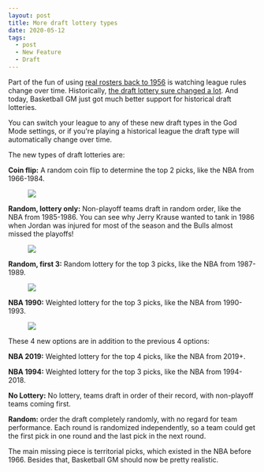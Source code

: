 ```yaml
---
layout: post
title: More draft lottery types
date: 2020-05-12
tags:
  - post
  - New Feature
  - Draft
---
```


Part of the fun of using [real rosters back to 1956](/blog/2020/05/beta-real-rosters-back-to-1956/) is watching league rules change over time. Historically, [the draft lottery sure changed a lot](https://en.wikipedia.org/wiki/NBA_draft_lottery#History). And today, Basketball GM just got much better support for historical draft lotteries.

You can switch your league to any of these new draft types in the God Mode settings, or if you're playing a historical league the draft type will automatically change over time.

<!--more-->

The new types of draft lotteries are:

**Coin flip:** A random coin flip to determine the top 2 picks, like the NBA from 1966-1984.

<figure><img src="/files/drafttype-coinFlip.png" class="img-fluid"></figure>

**Random, lottery only:** Non-playoff teams draft in random order, like the NBA from 1985-1986. You can see why Jerry Krause wanted to tank in 1986 when Jordan was injured for most of the season and the Bulls almost missed the playoffs!

<figure><a href="/files/drafttype-randomLottery.png"><img src="/files/drafttype-randomLottery.png" class="img-fluid"></a></figure>

**Random, first 3:** Random lottery for the top 3 picks, like the NBA from 1987-1989.

<figure><a href="/files/drafttype-randomLotteryFirst3.png"><img src="/files/drafttype-randomLotteryFirst3.png" class="img-fluid"></a></figure>

**NBA 1990:** Weighted lottery for the top 3 picks, like the NBA from 1990-1993.

<figure><a href="/files/drafttype-nba1990.png"><img src="/files/drafttype-nba1990.png" class="img-fluid"></a></figure>

These 4 new options are in addition to the previous 4 options:

**NBA 2019:** Weighted lottery for the top 4 picks, like the NBA from 2019+.

**NBA 1994:** Weighted lottery for the top 3 picks, like the NBA from 1994-2018.

**No Lottery:** No lottery, teams draft in order of their record, with non-playoff teams coming first.

**Random:** order the draft completely randomly, with no regard for team performance. Each round is randomized independently, so a team could get the first pick in one round and the last pick in the next round.

The main missing piece is territorial picks, which existed in the NBA before 1966. Besides that, Basketball GM should now be pretty realistic.
